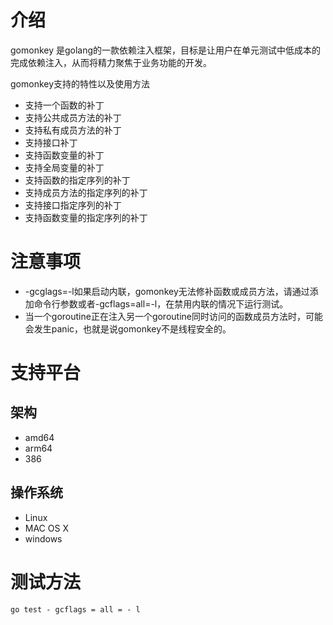 # 介绍
gomonkey 是golang的一款依赖注入框架，目标是让用户在单元测试中低成本的完成依赖注入，从而将精力聚焦于业务功能的开发。

gomonkey支持的特性以及使用方法
- 支持一个函数的补丁
- 支持公共成员方法的补丁
- 支持私有成员方法的补丁
- 支持接口补丁
- 支持函数变量的补丁
- 支持全局变量的补丁
- 支持函数的指定序列的补丁
- 支持成员方法的指定序列的补丁
- 支持接口指定序列的补丁
- 支持函数变量的指定序列的补丁
# 注意事项
- -gcglags=-l如果启动内联，gomonkey无法修补函数或成员方法，请通过添加命令行参数或者-gcflags=all=-l，在禁用内联的情况下运行测试。
- 当一个goroutine正在注入另一个goroutine同时访问的函数成员方法时，可能会发生panic，也就是说gomonkey不是线程安全的。
# 支持平台
## 架构
- amd64
- arm64
- 386
## 操作系统
- Linux 
- MAC OS X
- windows

# 测试方法
```shell
go test - gcflags = all = - l
```
